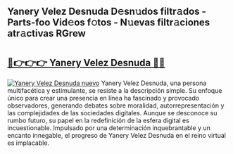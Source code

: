 ## Yanery Velez Desnuda D𝚎sn𝚞dos filtr𝚊dos - Parts-foo Vid𝚎os f𝚘tos - N𝚞evas filtr𝚊ciones atr𝚊ctivas RGrew

# <h2><a href="http://mbapky4.tromn.icu/?c=Yanery+Velez+Desnuda">🔗👉👉👉 Yanery Velez Desnuda 🔗🔗</a></h2>

[![Yanery Velez Desnuda nuevo](https://i.imgur.com/pEAQMta.gif)](http://mbapky4.tromn.icu/?c=Yanery+Velez+Desnuda)
Yanery Velez Desnuda, una persona multifacética y estimulante, se resiste a la descripción simple. Su enfoque único para crear una presencia en línea ha fascinado y provocado observadores, generando debates sobre moralidad, autorrepresentación y las complejidades de las sociedades digitales. Aunque se desconoce su rumbo futuro, su papel en la redefinición de la esfera digital es incuestionable. Impulsado por una determinación inquebrantable y un encanto innegable, el progreso de Yanery Velez Desnuda en el reino virtual es implacable.
